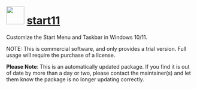 ﻿# <img src="https://rawcdn.githack.com/virtualex-itv/chocolatey-packages/8e85b1ef0ea7e784bdb8f28910f1d744a0abaf67/icons/start11.png" width="48" height="48"/> [start11](https://community.chocolatey.org/packages/start11)

Customize the Start Menu and Taskbar in Windows 10/11.

NOTE: This is commercial software, and only provides a trial version. Full usage will require the purchase of a license.

**Please Note**: This is an automatically updated package. If you find it is out of date by more than a day or two, please contact the maintainer(s) and let them know the package is no longer updating correctly.
